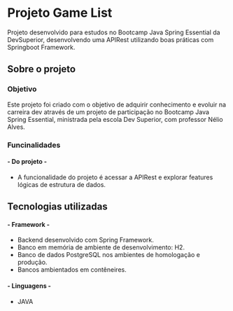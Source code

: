 # Projeto Game List
Projeto desenvolvido para estudos no Bootcamp Java Spring Essential da DevSuperior, desenvolvendo uma APIRest utilizando boas práticas com Springboot Framework.

## Sobre o projeto

### Objetivo
Este projeto foi criado com o objetivo de adquirir conhecimento e evoluir na carreira dev através de um projeto de participação no Bootcamp Java Spring Essential, ministrada pela escola Dev Superior, com professor Nélio Alves. 

### Funcinalidades
####  - Do projeto - 
* A funcionalidade do projeto é acessar a APIRest e explorar features lógicas de estrutura de dados.

## Tecnologias utilizadas
#### - Framework - 
* Backend desenvolvido com Spring Framework.
* Banco em memória de ambiente de desenvolvimento: H2.
* Banco de dados PostgreSQL nos ambientes de homologação e produção.
* Bancos ambientados em contêneires.

#### - Linguagens - 
* JAVA
